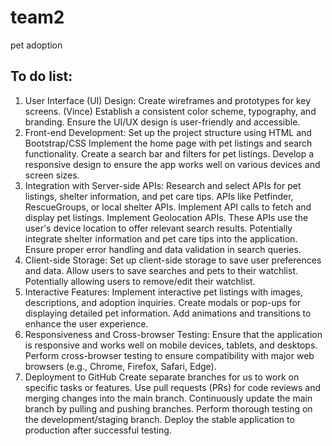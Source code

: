 # team2
pet adoption

## To do list:
1. User Interface (UI) Design:
Create wireframes and prototypes for key screens. (Vince)
Establish a consistent color scheme, typography, and branding.
Ensure the UI/UX design is user-friendly and accessible.
2. Front-end Development:
Set up the project structure using HTML and Bootstrap/CSS
Implement the home page with pet listings and search functionality.
Create a search bar and filters for pet listings.
Develop a responsive design to ensure the app works well on various devices and screen sizes.
3. Integration with Server-side APIs:
Research and select APIs for pet listings, shelter information, and pet care tips. APIs like Petfinder, RescueGroups, or local shelter APIs.
Implement API calls to fetch and display pet listings.
Implement Geolocation APIs. These APIs use the user's device location to offer relevant search results.
Potentially integrate shelter information and pet care tips into the application.
Ensure proper error handling and data validation in search queries.
4. Client-side Storage:
Set up client-side storage to save user preferences and data.
Allow users to save searches and pets to their watchlist.
Potentially allowing users to remove/edit their watchlist.
5. Interactive Features:
Implement interactive pet listings with images, descriptions, and adoption inquiries.
Create modals or pop-ups for displaying detailed pet information.
Add animations and transitions to enhance the user experience.
6. Responsiveness and Cross-browser Testing:
Ensure that the application is responsive and works well on mobile devices, tablets, and desktops.
Perform cross-browser testing to ensure compatibility with major web browsers (e.g., Chrome, Firefox, Safari, Edge).
7. Deployment to GitHub
Create separate branches for us to work on specific tasks or features.
Use pull requests (PRs) for code reviews and merging changes into the main branch.
Continuously update the main branch by pulling and pushing branches.
Perform thorough testing on the development/staging branch.
Deploy the stable application to production after successful testing.